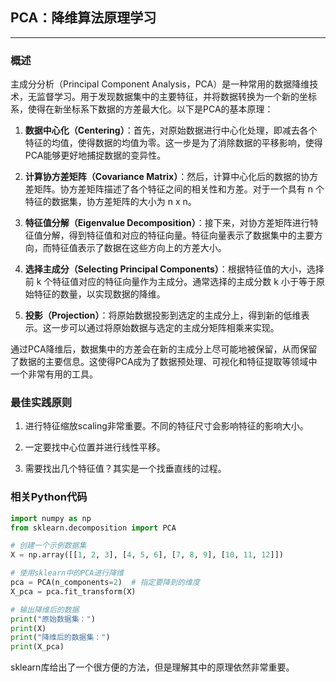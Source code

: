 ## PCA：降维算法原理学习

---
### 概述

主成分分析（Principal Component Analysis，PCA）是一种常用的数据降维技术，无监督学习。用于发现数据集中的主要特征，并将数据转换为一个新的坐标系，使得在新坐标系下数据的方差最大化。以下是PCA的基本原理：

1. **数据中心化（Centering）**：首先，对原始数据进行中心化处理，即减去各个特征的均值，使得数据的均值为零。这一步是为了消除数据的平移影响，使得PCA能够更好地捕捉数据的变异性。

2. **计算协方差矩阵（Covariance Matrix）**：然后，计算中心化后的数据的协方差矩阵。协方差矩阵描述了各个特征之间的相关性和方差。对于一个具有 n 个特征的数据集，协方差矩阵的大小为 n x n。

3. **特征值分解（Eigenvalue Decomposition）**：接下来，对协方差矩阵进行特征值分解，得到特征值和对应的特征向量。特征向量表示了数据集中的主要方向，而特征值表示了数据在这些方向上的方差大小。

4. **选择主成分（Selecting Principal Components）**：根据特征值的大小，选择前 k 个特征值对应的特征向量作为主成分。通常选择的主成分数 k 小于等于原始特征的数量，以实现数据的降维。

5. **投影（Projection）**：将原始数据投影到选定的主成分上，得到新的低维表示。这一步可以通过将原始数据与选定的主成分矩阵相乘来实现。

通过PCA降维后，数据集中的方差会在新的主成分上尽可能地被保留，从而保留了数据的主要信息。这使得PCA成为了数据预处理、可视化和特征提取等领域中一个非常有用的工具。


### 最佳实践原则

1. 进行特征缩放scaling非常重要。不同的特征尺寸会影响特征的影响大小。

2. 一定要找中心位置并进行线性平移。

3. 需要找出几个特征值？其实是一个找垂直线的过程。

### 相关Python代码

```python
import numpy as np
from sklearn.decomposition import PCA

# 创建一个示例数据集
X = np.array([[1, 2, 3], [4, 5, 6], [7, 8, 9], [10, 11, 12]])

# 使用sklearn中的PCA进行降维
pca = PCA(n_components=2)  # 指定要降到的维度
X_pca = pca.fit_transform(X)

# 输出降维后的数据
print("原始数据集：")
print(X)
print("降维后的数据集：")
print(X_pca)
```

sklearn库给出了一个很方便的方法，但是理解其中的原理依然非常重要。
